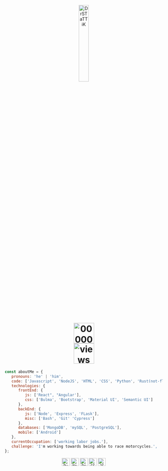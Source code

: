

<p align='center'>
  <img title="DrSTaTTiK" width="25%" src="https://harmonious-centaur-e23d86.netlify.app/.netlify/functions/api"><br>
</p>
<h1 align='center'>
  <img title="00000" height="65" src="https://harmonious-centaur-e23d86.netlify.app/.netlify/functions/api/views"><br>
  <img title="views" height="65" src="https://harmonious-centaur-e23d86.netlify.app/.netlify/functions/api/viewstitle"><br>
</h1>

```javascript
const aboutMe = {
   pronouns: 'he' | 'him',
   code: ['Javascript', 'NodeJS', 'HTML', 'CSS', 'Python', 'Rust(not-fluent)', 'CSharp(not-fluent)'],
   technologies: {
      frontEnd: {
         js: ['React", "Angular'],
         css: ['Bulma', 'Bootstrap', 'Material UI', 'Semantic UI']
      },
      backEnd: {
         js: ['Node', 'Express', 'FLask'],
         misc: ['Bash', 'Git' 'Cypress']
      },
      databases: ['MongoDB', 'mySQL', 'PostgreSQL'],
      mobile: ['Android']
   },
   currentOccupation: ['working labor jobs.'],
   challenge: 'I'm working towards being able to race motorcycles.',
};
```

<p align='center'>
  <code><img title="Python" height="25" src="https://www.svgrepo.com/show/354238/python.svg"></code>
  <code><img title="NodeJS" height="25" src="https://www.svgrepo.com/show/354119/nodejs-icon.svg"></code>
  <code><img title="Problem Solving" height="25" src="https://www.svgrepo.com/show/284831/virus-problem.svg"></code>
  <code><img title="CSS" height="25" src="https://www.svgrepo.com/show/353623/css-3.svg"></code>
  <code><img title="JSON" height="25" src="https://www.svgrepo.com/show/374338/json.svg"></code>
</p>

<!--
**drstattik-dev/drstattik-dev** is a ✨ _special_ ✨ repository because its `README.md` (this file) appears on your GitHub profile.

Here are some ideas to get you started:

- 🔭 I’m currently working on ...
- 🌱 I’m currently learning ...
- 👯 I’m looking to collaborate on ...
- 🤔 I’m looking for help with ...
- 💬 Ask me about ...
- 📫 How to reach me: ...
- 😄 Pronouns: ...
- ⚡ Fun fact: ...
-->

